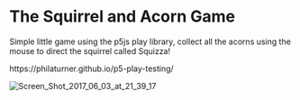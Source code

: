 <h1>The Squirrel and Acorn Game</h1>
<p>Simple little game using the p5js play library, collect all the acorns using the mouse to direct the squirrel called Squizza!<p>
https://philaturner.github.io/p5-play-testing/
<p><img src="https://preview.ibb.co/iypJkv/Screen_Shot_2017_06_03_at_21_39_17.png" alt="Screen_Shot_2017_06_03_at_21_39_17" border="0"></p>
